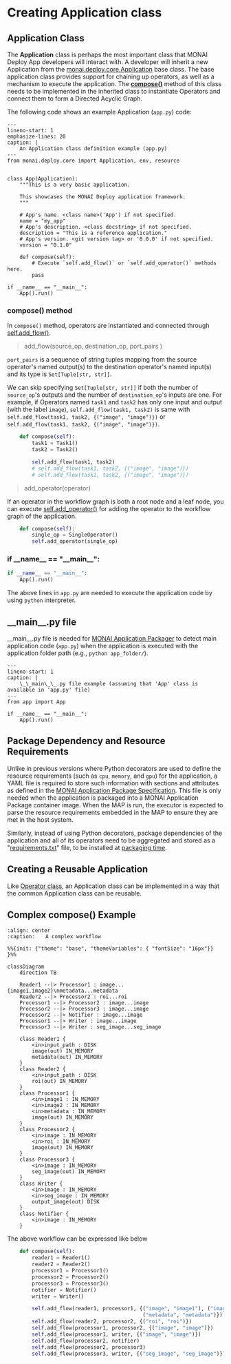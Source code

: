 # Creating Application class

## Application Class

The **Application** class is perhaps the most important class that MONAI Deploy App developers will interact with. A developer will inherit a new Application from the [monai.deploy.core.Application](/modules/_autosummary/monai.deploy.core.Application) base class. The base application class provides support for chaining up operators, as well as a mechanism to execute the application. The **<a href="../modules/_autosummary/monai.deploy.core.Application.html#monai.deploy.core.Application.compose">compose()</a>** method of this class needs to be implemented in the inherited class to instantiate Operators and connect them to form a Directed Acyclic Graph.

The following code shows an example Application (`app.py`) code:

```{code-block} python
---
lineno-start: 1
emphasize-lines: 20
caption: |
    An Application class definition example (app.py)
---
from monai.deploy.core import Application, env, resource


class App(Application):
    """This is a very basic application.

    This showcases the MONAI Deploy application framework.
    """

    # App's name. <class name>('App') if not specified.
    name = "my_app"
    # App's description. <class docstring> if not specified.
    description = "This is a reference application."
    # App's version. <git version tag> or '0.0.0' if not specified.
    version = "0.1.0"

    def compose(self):
        # Execute `self.add_flow()` or `self.add_operator()` methods here.
        pass

if __name__ == "__main__":
    App().run()

```

### compose() method

In `compose()` method, operators are instantiated and connected through <a href="../modules/_autosummary/monai.deploy.core.Application.html#monai.deploy.core.Application.add_flow">self.add_flow()</a>.

> add_flow(source_op, destination_op, port_pairs )

`port_pairs` is a sequence of string tuples mapping from the source operator's named output(s) to the destination operator's named input(s) and its type is `Set[Tuple[str, str]]`.

We can skip specifying `Set[Tuple[str, str]]` if both the number of `source_op`'s outputs and the number of `destination_op`'s inputs are one.
For example, if Operators named `task1` and `task2` has only one input and output (with the label `image`), `self.add_flow(task1, task2)` is same with `self.add_flow(task1, task2, {("image", "image")})` or `self.add_flow(task1, task2, {("image", "image")})`.

```python
    def compose(self):
        task1 = Task1()
        task2 = Task2()

        self.add_flow(task1, task2)
        # self.add_flow(task1, task2, {("image", "image")})
        # self.add_flow(task1, task2, {("image", "image")})
```

> add_operator(operator)

If an operator in the workflow graph is both a root node and a leaf node, you can execute <a href="../modules/_autosummary/monai.deploy.core.Application.html#monai.deploy.core.Application.add_operator">self.add_operator()</a> for adding the operator to the workflow graph of the application.

```python
    def compose(self):
        single_op = SingleOperator()
        self.add_operator(single_op)
```

### if \_\_name\_\_ == "\_\_main\_\_":

```python
if __name__ == "__main__":
    App().run()
```

The above lines in `app.py` are needed to execute the application code by using `python` interpreter.

## \_\_main\_\_.py file

\_\_main\_\_.py file is needed for [MONAI Application Packager](/developing_with_sdk/packaging_app) to detect main application code (`app.py`) when the application is executed with the application folder path (e.g., `python app_folder/`).

```{code-block} python
---
lineno-start: 1
caption: |
    \_\_main\_\_.py file example (assuming that 'App' class is available in 'app.py' file)
---
from app import App

if __name__ == "__main__":
    App().run()
```

## Package Dependency and Resource Requirements

Unlike in previous versions where Python decorators are used to define the resource requirements (such as `cpu`, `memory`, and `gpu`) for the application, a YAML file is required to store such information with sections and attributes as defined in the [MONAI Application Package Specification](https://github.com/Project-MONAI/monai-deploy/blob/main/guidelines/monai-application-package.md). This file is only needed when the application is packaged into a MONAI Application Package container image. When the MAP is run, the executor is expected to parse the resource requirements embedded in the MAP to ensure they are met in the host system.

Similarly, instead of using Python decorators, package dependencies of the application and all of its operators need to be aggregated and stored as a "[requirements.txt](https://pip.pypa.io/en/stable/cli/pip_install/#example-requirements-file)" file, to be installed at [packaging time](/developing_with_sdk/packaging_app).

## Creating a Reusable Application

Like <a href="./creating_operator_classes.html#creating-a-reusable-operator">Operator class</a>, an Application class can be implemented in a way that the common Application class can be reusable.

## Complex compose() Example

```{mermaid}
:align: center
:caption: ⠀⠀A complex workflow

%%{init: {"theme": "base", "themeVariables": { "fontSize": "16px"}} }%%

classDiagram
    direction TB

    Reader1 --|> Processor1 : image...{image1,image2}\nmetadata...metadata
    Reader2 --|> Processor2 : roi...roi
    Processor1 --|> Processor2 : image...image
    Processor2 --|> Processor3 : image...image
    Processor2 --|> Notifier : image...image
    Processor1 --|> Writer : image...image
    Processor3 --|> Writer : seg_image...seg_image

    class Reader1 {
        <in>input_path : DISK
        image(out) IN_MEMORY
        metadata(out) IN_MEMORY
    }
    class Reader2 {
        <in>input_path : DISK
        roi(out) IN_MEMORY
    }
    class Processor1 {
        <in>image1 : IN_MEMORY
        <in>image2 : IN_MEMORY
        <in>metadata : IN_MEMORY
        image(out) IN_MEMORY
    }
    class Processor2 {
        <in>image : IN_MEMORY
        <in>roi : IN_MEMORY
        image(out) IN_MEMORY
    }
    class Processor3 {
        <in>image : IN_MEMORY
        seg_image(out) IN_MEMORY
    }
    class Writer {
        <in>image : IN_MEMORY
        <in>seg_image : IN_MEMORY
        output_image(out) DISK
    }
    class Notifier {
        <in>image : IN_MEMORY
    }

```

The above workflow can be expressed like below

```python
    def compose(self):
        reader1 = Reader1()
        reader2 = Reader2()
        processor1 = Processor1()
        processor2 = Processor2()
        processor3 = Processor3()
        notifier = Notifier()
        writer = Writer()

        self.add_flow(reader1, processor1, {("image", "image1"), ("image", "image2"),
                                            ("metadata", "metadata")})
        self.add_flow(reader2, processor2, {("roi", "roi")})
        self.add_flow(processor1, processor2, {("image", "image")})
        self.add_flow(processor1, writer, {("image", "image")})
        self.add_flow(processor2, notifier)
        self.add_flow(processor2, processor3)
        self.add_flow(processor3, writer, {("seg_image", "seg_image")})
```
